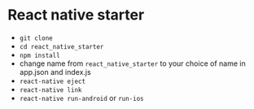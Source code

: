 # React native starter


* `git clone`
* `cd react_native_starter`
* `npm install`
* change name from `react_native_starter` to your choice of name in app.json and index.js
* `react-native eject`
* `react-native link`
* `react-native run-android` or `run-ios`